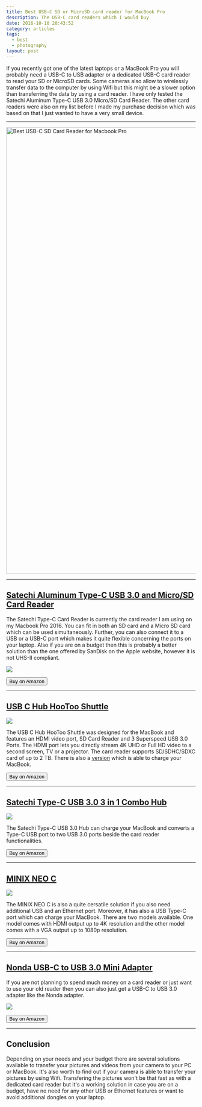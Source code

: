 ```yaml
---
title: Best USB-C SD or MicroSD card reader for MacBook Pro
description: The USB-C card readers which I would buy
date: 2016-10-10 20:43:52
category: articles
tags:
  - best
  - photography
layout: post
---
```

If you recently got one of the latest laptops or a MacBook Pro you will probably need a USB-C to USB adapter or a dedicated USB-C card reader to read your SD or MicroSD cards. Some cameras also allow to wirelessly transfer data to the computer by using Wifi but this might be a slower option than transferring the data by using a card reader. I have only tested the Satechi Aluminum Type-C USB 3.0 Micro/SD Card Reader. The other card readers were also on my list before I made my purchase decision which was based on that I just wanted to have a very small device.

---

<a data-flickr-embed="true"  href="https://www.flickr.com/photos/90204224@N07/31452717005/in/dateposted-public/" title="Best USB-C SD Card Readers for Macbook Pro"><img src="https://c6.staticflickr.com/6/5527/31452717005_a4bbfd5276_k.jpg" width="2048" height="1186" alt="Best USB-C SD Card Reader for Macbook Pro"></a><script async src="//embedr.flickr.com/assets/client-code.js" charset="utf-8"></script>

---

<!--more-->

<h2><a href="http://amzn.to/2h0sx6Q" target="_blank" rel="nofollow">Satechi Aluminum Type-C USB 3.0 and Micro/SD Card Reader</a></h2>

The Satechi Type-C Card Reader is currently the card reader I am using on my Macbook Pro 2016. You can fit in both an SD card and a Micro SD card which can be used simultaneously. Further, you can also connect it to a USB or a USB-C port which makes it quite flexible concerning the ports on your laptop. Also if you are on a budget then this is probably a better solution than the one offered by SanDisk on the Apple website, however it is not UHS-II compliant.

<a target="_blank"  href="https://www.amazon.com/gp/product/B01EU2KRI8/ref=as_li_tl?ie=UTF8&camp=1789&creative=9325&creativeASIN=B01EU2KRI8&linkCode=as2&tag=hikeve-20&linkId=0c618e78d48f52f037b9fbb17ba5347f"><img border="0" src="//ws-na.amazon-adsystem.com/widgets/q?_encoding=UTF8&MarketPlace=US&ASIN=B01EU2KRI8&ServiceVersion=20070822&ID=AsinImage&WS=1&Format=_SL250_&tag=hikeve-20" ></a><img src="//ir-na.amazon-adsystem.com/e/ir?t=hikeve-20&l=am2&o=1&a=B01EU2KRI8" width="1" height="1" border="0" alt="" style="border:none !important; margin:0px !important;" />

<a href="http://amzn.to/2h0sx6Q" target="_blank" rel="nofollow"><button type="button" class="btn btn-danger">Buy on Amazon</button></a>


---

<h2><a href="http://amzn.to/2gXgSFa" target="_blank" rel="nofollow">USB C Hub HooToo Shuttle</a></h2>

<a target="_blank" rel="nofollow" href="https://www.amazon.com/gp/product/B01B2OYFBM/ref=as_li_tl?ie=UTF8&camp=1789&creative=9325&creativeASIN=B01B2OYFBM&linkCode=as2&tag=hikeve-20&linkId=05b3170eee7d857a99866d7d22496e82"><img border="0" src="//ws-na.amazon-adsystem.com/widgets/q?_encoding=UTF8&MarketPlace=US&ASIN=B01B2OYFBM&ServiceVersion=20070822&ID=AsinImage&WS=1&Format=_SL250_&tag=hikeve-20" ></a><img src="//ir-na.amazon-adsystem.com/e/ir?t=hikeve-20&l=am2&o=1&a=B01B2OYFBM" width="1" height="1" border="0" alt="" style="border:none !important; margin:0px !important;" />

The USB C Hub HooToo Shuttle was designed for the MacBook and features an HDMI video port, SD Card Reader and 3 Superspeed USB 3.0 Ports. The HDMI port lets you directly stream 4K UHD or Full HD video to a second screen, TV or a projector. The card reader supports SD/SDHC/SDXC card of up to 2 TB. There is also a [version](http://amzn.to/2g4EUla) which is able to charge your MacBook.

<a href="http://amzn.to/2dBLCMt" target="_blank" rel="nofollow"><button type="button" class="btn btn-danger">Buy on Amazon</button></a>

---


<h2><a href="http://amzn.to/2h1mRvL">Satechi Type-C USB 3.0 3 in 1 Combo Hub</a></h2>

<a target="_blank"  rel="nofollow"  href="https://www.amazon.com/gp/product/B019PHF9UY/ref=as_li_tl?ie=UTF8&camp=1789&creative=9325&creativeASIN=B019PHF9UY&linkCode=as2&tag=hikeve-20&linkId=30feb4124b44622426b19e9da44bc3a8"><img border="0" src="//ws-na.amazon-adsystem.com/widgets/q?_encoding=UTF8&MarketPlace=US&ASIN=B019PHF9UY&ServiceVersion=20070822&ID=AsinImage&WS=1&Format=_SL250_&tag=hikeve-20" ></a><img src="//ir-na.amazon-adsystem.com/e/ir?t=hikeve-20&l=am2&o=1&a=B019PHF9UY" width="1" height="1" border="0" alt="" style="border:none !important; margin:0px !important;" />

The Satechi Type-C USB 3.0 Hub can charge your MacBook and converts a Type-C USB port to two USB 3.0 ports beside the card reader functionalities.

<a href="http://amzn.to/2dBLCMt" target="_blank" rel="nofollow"><button type="button" class="btn btn-danger">Buy on Amazon</button></a>

---

<h2><a href="http://amzn.to/2h0ljzu">MINIX NEO C</a></h2>

<a target="_blank"  rel="nofollow"  href="https://www.amazon.com/gp/product/B01ANITHVQ/ref=as_li_tl?ie=UTF8&camp=1789&creative=9325&creativeASIN=B01ANITHVQ&linkCode=as2&tag=hikeve-20&linkId=226c1663e9b3b37332aa6a7be83be271"><img border="0" src="//ws-na.amazon-adsystem.com/widgets/q?_encoding=UTF8&MarketPlace=US&ASIN=B01ANITHVQ&ServiceVersion=20070822&ID=AsinImage&WS=1&Format=_SL250_&tag=hikeve-20" ></a><img src="//ir-na.amazon-adsystem.com/e/ir?t=hikeve-20&l=am2&o=1&a=B01ANITHVQ" width="1" height="1" border="0" alt="" style="border:none !important; margin:0px !important;" />

The MINIX NEO C is also a quite cersatile solution if you also need additional USB and an Ethernet port. Moreover, it has also a USB Type-C port which can charge your MacBook. There are two models available. One model comes with HDMI output up to 4K resolution and the other model comes with a VGA output up to 1080p resolution.

<a href="http://amzn.to/2dBLCMt" target="_blank" rel="nofollow"><button type="button" class="btn btn-danger">Buy on Amazon</button></a>

---

<h2><a href="http://amzn.to/2g3gGaJ">Nonda USB-C to USB 3.0 Mini Adapter</a></h2>

If you are not planning to spend much money on a card reader or just want to use your old reader then you can also just get a USB-C to USB 3.0 adapter like the Nonda adapter.

<a target="_blank"  rel="nofollow"  href="https://www.amazon.com/gp/product/B015Z7XE0A/ref=as_li_tl?ie=UTF8&camp=1789&creative=9325&creativeASIN=B015Z7XE0A&linkCode=as2&tag=hikeve-20&linkId=5cd4715015af0c17954d58761c22f9b9"><img border="0" src="//ws-na.amazon-adsystem.com/widgets/q?_encoding=UTF8&MarketPlace=US&ASIN=B015Z7XE0A&ServiceVersion=20070822&ID=AsinImage&WS=1&Format=_SL250_&tag=hikeve-20" ></a><img src="//ir-na.amazon-adsystem.com/e/ir?t=hikeve-20&l=am2&o=1&a=B015Z7XE0A" width="1" height="1" border="0" alt="" style="border:none !important; margin:0px !important;" />

<a href="http://amzn.to/2dBLCMt" target="_blank" rel="nofollow"><button type="button" class="btn btn-danger">Buy on Amazon</button></a>

---

## Conclusion
Depending on your needs and your budget there are several solutions available to transfer your pictures and videos from your camera to your PC or MacBook. It's also worth to find out if your camera is able to transfer your pictures by using Wifi. Transfering the pictures  won't be that fast as with a dedicated card reader but it's a working solution in case you are on a budget, have no need for any other USB or Ethernet features or want to avoid additional dongles on your laptop.
